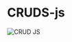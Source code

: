 # CRUDS-js
![CRUD JS](https://user-images.githubusercontent.com/52762210/156009135-4240ea4f-7871-4ed1-ab41-4316296cc0c2.png)
